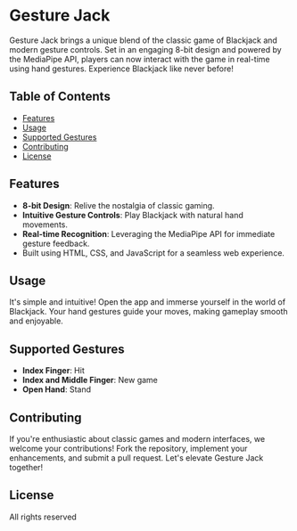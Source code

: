 # Gesture Jack

Gesture Jack brings a unique blend of the classic game of Blackjack and modern gesture controls. Set in an engaging 8-bit design and powered by the MediaPipe API, players can now interact with the game in real-time using hand gestures. Experience Blackjack like never before!

## Table of Contents

- [Features](#features)
- [Usage](#usage)
- [Supported Gestures](#supported-gestures)
- [Contributing](#contributing)
- [License](#license)

## Features

- **8-bit Design**: Relive the nostalgia of classic gaming.
- **Intuitive Gesture Controls**: Play Blackjack with natural hand movements.
- **Real-time Recognition**: Leveraging the MediaPipe API for immediate gesture feedback.
- Built using HTML, CSS, and JavaScript for a seamless web experience.

## Usage

It's simple and intuitive! Open the app and immerse yourself in the world of Blackjack. Your hand gestures guide your moves, making gameplay smooth and enjoyable.

## Supported Gestures

- **Index Finger**: Hit
- **Index and Middle Finger**: New game
- **Open Hand**: Stand

## Contributing

If you're enthusiastic about classic games and modern interfaces, we welcome your contributions! Fork the repository, implement your enhancements, and submit a pull request. Let's elevate Gesture Jack together!

## License

All rights reserved
